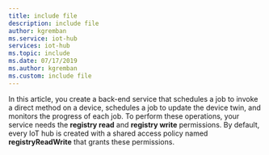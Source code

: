 ```yaml
---
title: include file
description: include file
author: kgremban
ms.service: iot-hub
services: iot-hub
ms.topic: include
ms.date: 07/17/2019
ms.author: kgremban
ms.custom: include file
---
```

<!-- This contains intro text for the "Get an IoT hub connection string" section in the iot-hub-lang-lang-schedule-jobs.md files-->

In this article, you create a back-end service that schedules a job to invoke a direct method on a device, schedules a job to update the device twin, and monitors the progress of each job. To perform these operations, your service needs the **registry read** and **registry write** permissions. By default, every IoT hub is created with a shared access policy named **registryReadWrite** that grants these permissions.
